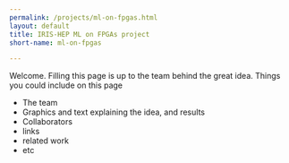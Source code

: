 ```yaml
---
permalink: /projects/ml-on-fpgas.html
layout: default
title: IRIS-HEP ML on FPGAs project
short-name: ml-on-fpgas

---
```


Welcome. Filling this page is up to the team behind the great idea. Things you could include on this page
 * The team
 * Graphics and text explaining the idea, and results
 * Collaborators
 * links
 * related work 
 * etc
